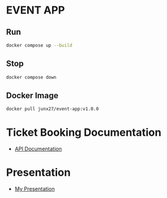 # EVENT APP

## Run

```bash
docker compose up --build
```

## Stop

```bash
docker compose down
```

## Docker Image

```bash
docker pull junx27/event-app:v1.0.0
```

# Ticket Booking Documentation

- [API Documentation](https://documenter.getpostman.com/view/26920342/2sAYQgfnka)

# Presentation

- [My Presentation](https://www.canva.com/design/DAGdQY_PerE/C8bIibbLDrkoN9FZEp-UXA/edit?utm_content=DAGdQY_PerE&utm_campaign=designshare&utm_medium=link2&utm_source=sharebutton)
